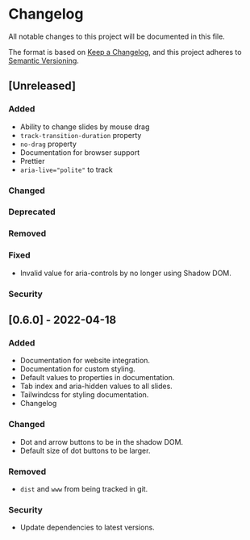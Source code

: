 # Changelog

All notable changes to this project will be documented in this file.

The format is based on [Keep a Changelog](https://keepachangelog.com/en/1.0.0/),
and this project adheres to [Semantic Versioning](https://semver.org/spec/v2.0.0.html).

## [Unreleased]

### Added

- Ability to change slides by mouse drag
- `track-transition-duration` property
- `no-drag` property
- Documentation for browser support
- Prettier
- `aria-live="polite"` to track

### Changed

### Deprecated

### Removed

### Fixed

- Invalid value for aria-controls by no longer using Shadow DOM.

### Security

## [0.6.0] - 2022-04-18

### Added

- Documentation for website integration.
- Documentation for custom styling.
- Default values to properties in documentation.
- Tab index and aria-hidden values to all slides.
- Tailwindcss for styling documentation.
- Changelog

### Changed

- Dot and arrow buttons to be in the shadow DOM.
- Default size of dot buttons to be larger.

### Removed

- `dist` and `www` from being tracked in git.

### Security

- Update dependencies to latest versions.
